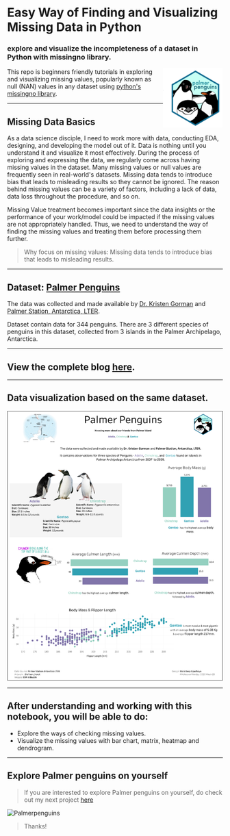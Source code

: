 # Easy Way of Finding and Visualizing Missing Data in Python

### explore and visualize the incompleteness of a dataset in Python with missingno library.

<a href='https://allisonhorst.github.io/palmerpenguins'><img src='images/palmerpenguins.png' align="right" height="138.5" /></a>

This repo is beginners friendly tutorials in exploring and visualizing missing values, popularly known as null (NAN)  values in any dataset using [python's missingno library](https://github.com/ResidentMario/missingno).

***

## Missing Data Basics
As a data science disciple, I need to work more with data, conducting EDA, designing, and developing the model out of it. Data is nothing until you understand it and visualize it most effectively. During the process of exploring and expressing the data, we regularly come across having missing values in the dataset. Many missing values or null values are frequently seen in real-world's datasets. Missing data tends to introduce bias that leads to misleading results so they cannot be ignored. The reason behind missing values can be a variety of factors, including a lack of data, data loss throughout the procedure, and so on.

Missing Value treatment becomes important since the data insights or the performance of your work/model could be impacted if the missing values are not appropriately handled. Thus, we need to understand the way of finding the missing values and treating them before processing them further.


> Why focus on missing values: Missing data tends to introduce bias that leads to misleading results.

***

## Dataset: [Palmer Penguins](https://github.com/allisonhorst/palmerpenguins)

The data was collected and made available by [Dr. Kristen Gorman](https://www.uaf.edu/cfos/people/faculty/detail/kristen-gorman.php) and [Palmer Station, Antarctica, LTER](https://pal.lternet.edu). 

Dataset contain data for 344 penguins. There are 3 different species of penguins in this dataset, collected from 3 islands in the Palmer Archipelago, Antarctica.

***

## View the complete blog [here](#).

***

## Data visualization based on the same dataset.

<a href='https://public.tableau.com/app/profile/maladeep/viz/Penguin_15948704770880/PalmerPenguins'><img src='images/Palmer-Penguins.png'  /></a>



***

## After understanding and working with this notebook, you will be able to do:

* Explore the ways of checking missing values.
* Visualize the missing values with bar chart, matrix, heatmap and dendrogram.

***

## Explore Palmer penguins on yourself
> If you are interested to explore Palmer penguins on yourself, do check out my next project [here](https://github.com/maladeep/palmerpenguins-streamlit-eda)



![Palmerpenguins](https://user-images.githubusercontent.com/25213850/87749976-de726d00-c819-11ea-950c-a9bda29d4d3b.gif)


> Thanks!
